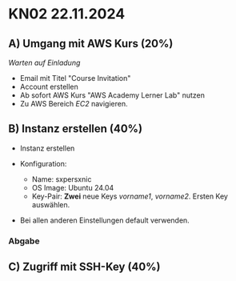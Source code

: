 # KN02 22.11.2024

## A) Umgang mit AWS Kurs (20%)

*Warten auf Einladung*

- Email mit Titel "Course Invitation"
- Account erstellen
- Ab sofort AWS Kurs "AWS Academy Lerner Lab" nutzen
- Zu AWS Bereich *EC2* navigieren.

## B) Instanz erstellen (40%)

- Instanz erstellen

- Konfiguration:
  - Name: sxpersxnic
  - OS Image: Ubuntu 24.04
  - Key-Pair: **Zwei** neue Keys *vorname1*, *vorname2*. Ersten Key auswählen.

- Bei allen anderen Einstellungen default verwenden.

### Abgabe

## C) Zugriff mit SSH-Key (40%)
